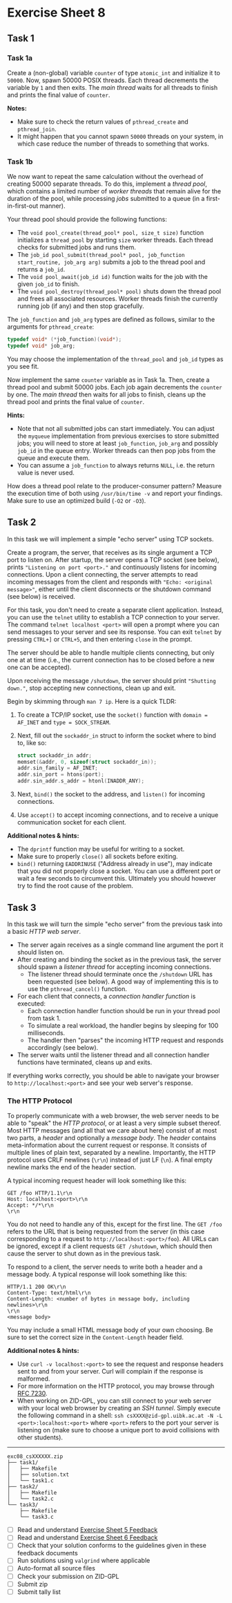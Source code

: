 # Exercise Sheet 8

## Task 1

### Task 1a

Create a (non-global) variable `counter` of type `atomic_int` and initialize it to `50000`.
Now, spawn 50000 POSIX threads.
Each thread decrements the variable by `1` and then exits.
The _main thread_ waits for all threads to finish and prints the final value of `counter`.

**Notes:**

- Make sure to check the return values of `pthread_create` and `pthread_join`.
- It might happen that you cannot spawn `50000` threads on your system, in which case reduce the number of threads to something that works.

### Task 1b

We now want to repeat the same calculation without the overhead of creating 50000 separate threads.
To do this, implement a _thread pool_, which contains a limited number of _worker threads_ that remain alive for the duration of the pool, while processing _jobs_ submitted to a queue (in a first-in-first-out manner).

Your thread pool should provide the following functions:

- The `void pool_create(thread_pool* pool, size_t size)` function initializes a `thread_pool` by starting `size` worker threads.
  Each thread checks for submitted jobs and runs them.
- The `job_id pool_submit(thread_pool* pool, job_function start_routine, job_arg arg)` submits a job to the thread pool and returns a `job_id`.
- The `void pool_await(job_id id)` function waits for the job with the given `job_id` to finish.
- The `void pool_destroy(thread_pool* pool)` shuts down the thread pool and frees all associated resources.
  Worker threads finish the currently running job (if any) and then stop gracefully.

The `job_function` and `job_arg` types are defined as follows, similar to the arguments for `pthread_create`:

```c
typedef void* (*job_function)(void*);
typedef void* job_arg;
```

You may choose the implementation of the `thread_pool` and `job_id` types as you see fit.

Now implement the same `counter` variable as in Task 1a.
Then, create a thread pool and submit 50000 jobs.
Each job again decrements the `counter` by one.
The _main thread_ then waits for all jobs to finish, cleans up the thread pool and prints the final value of `counter`.

**Hints:**

- Note that not all submitted jobs can start immediately.
  You can adjust the `myqueue` implementation from previous exercises to store submitted jobs; you will need to store at least `job_function`, `job_arg` and possibly `job_id` in the queue entry.
  Worker threads can then pop jobs from the queue and execute them.
- You can assume a `job_function` to always returns `NULL`, i.e. the return value is never used.

How does a thread pool relate to the producer-consumer pattern?
Measure the execution time of both using `/usr/bin/time -v` and report your findings.
Make sure to use an optimized build (`-O2` or `-O3`).

## Task 2

In this task we will implement a simple "echo server" using TCP sockets.

Create a program, the server, that receives as its single argument a TCP port to listen on.
After startup, the server opens a TCP socket (see below), prints `"Listening on port <port>."` and continuously listens for incoming connections.
Upon a client connecting, the server attempts to read incoming messages from the client and responds with `"Echo: <original message>"`, either until the client disconnects or the shutdown command (see below) is received.

For this task, you don't need to create a separate client application.
Instead, you can use the `telnet` utility to establish a TCP connection to your server.
The command `telnet localhost <port>` will open a prompt where you can send messages to your server and see its response.
You can exit `telnet` by pressing `CTRL+]` or `CTRL+5`, and then entering `close` in the prompt.

The server should be able to handle multiple clients connecting, but only one at at time (i.e., the current connection has to be closed before a new one can be accepted).

Upon receiving the message `/shutdown`, the server should print `"Shutting down."`, stop accepting new connections, clean up and exit.

Begin by skimming through `man 7 ip`. Here is a quick TLDR:

1. To create a TCP/IP socket, use the `socket()` function with `domain = AF_INET` and `type = SOCK_STREAM`.
2. Next, fill out the `sockaddr_in` struct to inform the socket where to bind to, like so:

   ```c
   struct sockaddr_in addr;
   memset(&addr, 0, sizeof(struct sockaddr_in));
   addr.sin_family = AF_INET;
   addr.sin_port = htons(port);
   addr.sin_addr.s_addr = htonl(INADDR_ANY);
   ```

3. Next, `bind()` the socket to the address, and `listen()` for incoming connections.
4. Use `accept()` to accept incoming connections, and to receive a unique communication socket for each client.

**Additional notes & hints:**

- The `dprintf` function may be useful for writing to a socket.
- Make sure to properly `close()` all sockets before exiting.
- `bind()` returning `EADDRINUSE` ("Address already in use"), may indicate that you did not properly close a socket.
  You can use a different port or wait a few seconds to circumvent this.
  Ultimately you should however try to find the root cause of the problem.

## Task 3

In this task we will turn the simple "echo server" from the previous task into a basic _HTTP web server_.

- The server again receives as a single command line argument the port it should listen on.
- After creating and binding the socket as in the previous task, the server should spawn a _listener thread_ for accepting incoming connections.
  - The listener thread should terminate once the `/shutdown` URL has been requested (see below).
    A good way of implementing this is to use the `pthread_cancel()` function.
- For each client that connects, a _connection handler function_ is executed:
  - Each connection handler function should be run in your thread pool from task 1.
  - To simulate a real workload, the handler begins by sleeping for 100 milliseconds.
  - The handler then "parses" the incoming HTTP request and responds accordingly (see below).
- The server waits until the listener thread and all connection handler functions have terminated, cleans up and exits.

If everything works correctly, you should be able to navigate your browser to `http://localhost:<port>` and see your web server's response.

### The HTTP Protocol

To properly communicate with a web browser, the web server needs to be able to "speak" the _HTTP protocol_, or at least a very simple subset thereof.
Most HTTP messages (and all that we care about here) consist of at most two parts, a _header_ and optionally a _message body_.
The _header_ contains meta-information about the current request or response.
It consists of multiple lines of plain text, separated by a newline.
Importantly, the HTTP protocol uses CRLF newlines (`\r\n`) instead of just LF (`\n`).
A final empty newline marks the end of the header section.

A typical incoming request header will look something like this:

```
GET /foo HTTP/1.1\r\n
Host: localhost:<port>\r\n
Accept: */*\r\n
\r\n
```

You do not need to handle any of this, except for the first line.
The `GET /foo` refers to the URL that is being requested from the server (in this case corresponding to a request to `http://localhost:<port>/foo`).
All URLs can be ignored, except if a client requests `GET /shutdown`, which should then cause the server to shut down as in the previous task.

To respond to a client, the server needs to write both a header and a message body.
A typical response will look something like this:

```
HTTP/1.1 200 OK\r\n
Content-Type: text/html\r\n
Content-Length: <number of bytes in message body, including newlines>\r\n
\r\n
<message body>
```

You may include a small HTML message body of your own choosing.
Be sure to set the correct size in the `Content-Length` header field.

**Additional notes & hints:**

- Use `curl -v localhost:<port>` to see the request and response headers sent to and from your server.
  Curl will complain if the response is malformed.
- For more information on the HTTP protocol, you may browse through [RFC 7230](https://datatracker.ietf.org/doc/html/rfc7230).
- When working on ZID-GPL, you can still connect to your web server with your local web browser by creating an _SSH tunnel_.
  Simply execute the following command in a shell: `ssh csXXXX@zid-gpl.uibk.ac.at -N -L <port>:localhost:<port>` where `<port>` refers to the port your server is listening on (make sure to choose a unique port to avoid collisions with other students).

---

```
exc08_csXXXXXX.zip
├── task1/
│   ├── Makefile
│   ├── solution.txt
│   └── task1.c
├── task2/
│   ├── Makefile
│   └── task2.c
└── task3/
    ├── Makefile
    └── task3.c
```

- [ ] Read and understand [Exercise Sheet 5 Feedback](../exercise05/feedback.md)
- [ ] Read and understand [Exercise Sheet 6 Feedback](../exercise06/feedback.md)
- [ ] Check that your solution conforms to the guidelines given in these feedback documents
- [ ] Run solutions using `valgrind` where applicable
- [ ] Auto-format all source files
- [ ] Check your submission on ZID-GPL
- [ ] Submit zip
- [ ] Submit tally list
